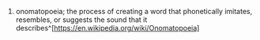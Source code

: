 1. onomatopoeia; the process of creating a word that phonetically imitates, resembles, or suggests the sound that it describes^[https://en.wikipedia.org/wiki/Onomatopoeia]